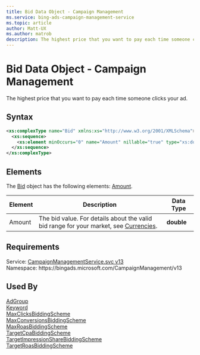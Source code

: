 ```yaml
---
title: Bid Data Object - Campaign Management
ms.service: bing-ads-campaign-management-service
ms.topic: article
author: Matt-UX
ms.author: matrob
description: The highest price that you want to pay each time someone clicks your ad.
---
```

# Bid Data Object - Campaign Management
The highest price that you want to pay each time someone clicks your ad.

## Syntax
```xml
<xs:complexType name="Bid" xmlns:xs="http://www.w3.org/2001/XMLSchema">
  <xs:sequence>
    <xs:element minOccurs="0" name="Amount" nillable="true" type="xs:double" />
  </xs:sequence>
</xs:complexType>
```

## <a name="elements"></a>Elements

The [Bid](bid.md) object has the following elements: [Amount](#amount).

|Element|Description|Data Type|
|-----------|---------------|-------------|
|<a name="amount"></a>Amount|The bid value. For details about the valid bid range for your market, see [Currencies](../guides/currencies.md).|**double**|

## Requirements
Service: [CampaignManagementService.svc v13](https://campaign.api.bingads.microsoft.com/Api/Advertiser/CampaignManagement/v13/CampaignManagementService.svc)  
Namespace: https\://bingads.microsoft.com/CampaignManagement/v13  

## Used By
[AdGroup](adgroup.md)  
[Keyword](keyword.md)  
[MaxClicksBiddingScheme](maxclicksbiddingscheme.md)  
[MaxConversionsBiddingScheme](maxconversionsbiddingscheme.md)  
[MaxRoasBiddingScheme](maxroasbiddingscheme.md)  
[TargetCpaBiddingScheme](targetcpabiddingscheme.md)  
[TargetImpressionShareBiddingScheme](targetimpressionsharebiddingscheme.md)  
[TargetRoasBiddingScheme](targetroasbiddingscheme.md)  
